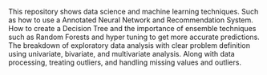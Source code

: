 This repository shows data science and machine learning techniques. Such as how to use a Annotated Neural Network and Recommendation System. How to create a Decision Tree and the importance of ensemble techniques such as Random Forests and hyper tuning to get more accurate predictions. The breakdown of exploratory data analysis with clear problem definition using univariate, bivariate, and multivariate analysis. Along with data processing, treating outliers, and handling missing values and outliers. 

